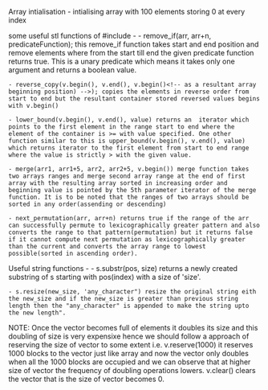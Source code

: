 Array intialisation - intialising array with 100 elements storing 0 at every index
	<!-- int *arr = new int[100]{0};  -->

some useful stl functions of #include<algorithm> - 
	- remove_if(arr<!-- (start position) -->, arr+n<!-- (end position) -->, predicateFunction); this remove_if function takes start and end position and remove elements where from the start till end the given predicate function returns true. This is a unary predicate which means it takes only one argument and returns a boolean value.

	- reverse_copy(v.begin(), v.end(), v.begin()<!-- as a resultant array beginning position) -->); copies the elements in reverse order from start to end but the resultant container stored reversed values begins with v.begin()

	- lower_bound(v.begin(), v.end(), value) returns an  iterator which points to the first element in the range start to end where the element of the container is >= with value specified. One other function similar to this is upper_bound(v.begin(), v.end(), value) which returns iterator to the first element from start to end range where the value is strictly > with the given value.

	- merge(arr1, arr1+5, arr2, arr2+5, v.begin()) merge function takes two arrays ranges and merge second array range at the end of first array with the resulting array sorted in increasing order and beginning value is pointed by the 5th parameter iterator of the merge function. It is to be noted that the ranges of two arrays should be sorted in any order(assending or descending)

	- next_permutation(arr, arr+n) returns true if the range of the arr can successfully permute to lexicographically greater pattern and also converts the range to that pattern(permutation) but it returns false if it cannot compute next permutation as lexicographically greater than the current and converts the array range to lowest possible(sorted in ascending order).


Useful string functions - 
	- s.substr(pos, size) returns a newly created substring of s starting with pos(index) with a size of 'size'.

	- s.resize(new_size, 'any_character") resize the original string eith the new_size and if the new_size is greater than previous string length then the "any_character" is appended to make the string upto the new length".


NOTE: Once the vector becomes full of elements it doubles its size and this doubling of size is very expensixe hence we should follow a approach of reserving the size of vector to some extent i.e. v.reserve(1000) it reserves 1000 blocks to the vector just like array and now the vector only doubles when all the 1000 blocks are occupied and we can observe that at higher size of vector the frequency of doubling operations lowers. 
v.clear() clears the vector that is the size of vector becomes 0.